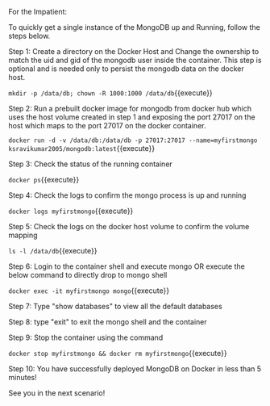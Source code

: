 For the Impatient:

To quickly get a single instance of the MongoDB up and Running, follow the steps below.

Step 1: Create a directory on the Docker Host and Change the ownership to match the uid and gid of the mongodb user inside the container. This step is optional and is needed only to persist the mongodb data on the docker host.

`mkdir -p /data/db; chown -R 1000:1000 /data/db`{{execute}}

Step 2: Run a prebuilt docker image for mongodb from docker hub which uses the host volume created in step 1 and exposing the port 27017 on the host which maps to the port 27017 on the docker container.

`docker run -d -v /data/db:/data/db -p 27017:27017 --name=myfirstmongo ksravikumar2005/mongodb:latest`{{execute}}

Step 3: Check the status of the running container

`docker ps`{{execute}}

Step 4: Check the logs to confirm the mongo process is up and running

`docker logs myfirstmongo`{{execute}}

Step 5: Check the logs on the docker host volume to confirm the volume mapping

`ls -l /data/db`{{execute}}

Step 6: Login to the container shell and execute mongo OR execute the below command to directly drop to mongo shell

`docker exec -it myfirstmongo mongo`{{execute}}

Step 7: Type "show databases" to view all the default databases

Step 8: type "exit" to exit the mongo shell and the container

Step 9: Stop the container using the command

`docker stop myfirstmongo && docker rm myfirstmongo`{{execute}}

Step 10: You have successfully deployed MongoDB on Docker in less than 5 minutes!

See you in the next scenario! 
